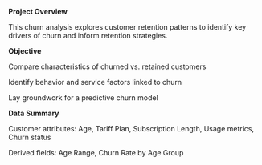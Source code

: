 **Project Overview**

This churn analysis explores customer retention patterns to identify key drivers of churn and inform retention strategies.

**Objective**

Compare characteristics of churned vs. retained customers

Identify behavior and service factors linked to churn

Lay groundwork for a predictive churn model

**Data Summary**

Customer attributes: Age, Tariff Plan, Subscription Length, Usage metrics, Churn status

Derived fields: Age Range, Churn Rate by Age Group
